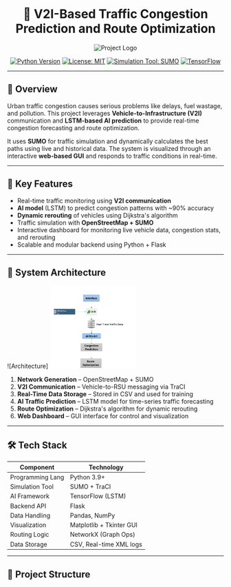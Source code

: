 <div align="center">
  <h1>🚦 V2I-Based Traffic Congestion Prediction and Route Optimization</h1>
  <img src="docs/imgs/traffic_ai_logo.png" width="200" alt="Project Logo">
  
  [![Python Version](https://img.shields.io/badge/python-3.9%2B-blue)](https://www.python.org)
  [![License: MIT](https://img.shields.io/badge/License-MIT-yellow.svg)](LICENSE)
  [![Simulation Tool: SUMO](https://img.shields.io/badge/SUMO-Traffic%20Simulator-blue)](https://www.eclipse.org/sumo/)
  [![TensorFlow](https://img.shields.io/badge/AI-Model%20(TensorFlow)-green)](https://www.tensorflow.org/)
</div>

---

## 📖 Overview

Urban traffic congestion causes serious problems like delays, fuel wastage, and pollution. This project leverages **Vehicle-to-Infrastructure (V2I)** communication and **LSTM-based AI prediction** to provide real-time congestion forecasting and route optimization.

It uses **SUMO** for traffic simulation and dynamically calculates the best paths using live and historical data. The system is visualized through an interactive **web-based GUI** and responds to traffic conditions in real-time.

---

## 🚗 Key Features

- Real-time traffic monitoring using **V2I communication**
- **AI model** (LSTM) to predict congestion patterns with ~90% accuracy
- **Dynamic rerouting** of vehicles using Dijkstra's algorithm
- Traffic simulation with **OpenStreetMap + SUMO**
- Interactive dashboard for monitoring live vehicle data, congestion stats, and rerouting
- Scalable and modular backend using Python + Flask

---

## 🧠 System Architecture

![Architecture]
<img src="docs/imgs/Architecture.png" width="200" alt="Architecture">


1. **Network Generation** – OpenStreetMap + SUMO
2. **V2I Communication** – Vehicle-to-RSU messaging via TraCI
3. **Real-Time Data Storage** – Stored in CSV and used for training
4. **AI Traffic Prediction** – LSTM model for time-series traffic forecasting
5. **Route Optimization** – Dijkstra's algorithm for dynamic rerouting
6. **Web Dashboard** – GUI interface for control and visualization

---

## 🛠️ Tech Stack

| Component         | Technology               |
|------------------|---------------------------|
| Programming Lang | Python 3.9+               |
| Simulation Tool  | SUMO + TraCI              |
| AI Framework     | TensorFlow (LSTM)         |
| Backend API      | Flask                     |
| Data Handling    | Pandas, NumPy             |
| Visualization    | Matplotlib + Tkinter GUI  |
| Routing Logic    | NetworkX (Graph Ops)      |
| Data Storage     | CSV, Real-time XML logs   |

---

## 📂 Project Structure

